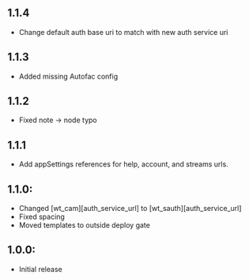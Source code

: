 ## 1.1.4
* Change default auth base uri to match with new auth service uri

## 1.1.3
* Added missing Autofac config

## 1.1.2
* Fixed note -> node typo

## 1.1.1
* Add appSettings references for help, account, and streams urls.

## 1.1.0:
* Changed [wt_cam][auth_service_url] to [wt_sauth][auth_service_url]
* Fixed spacing
* Moved templates to outside deploy gate

## 1.0.0:
* Initial release
